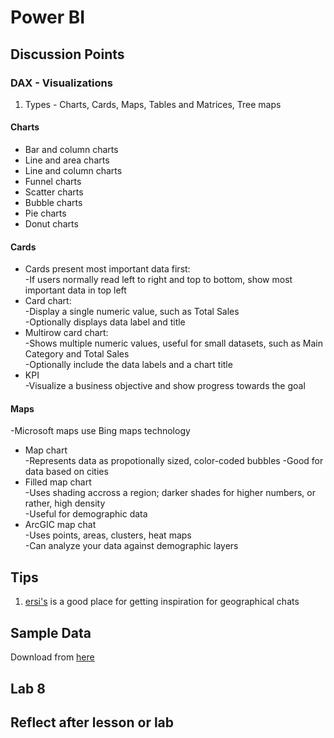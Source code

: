 # Power BI

## Discussion Points
### DAX - Visualizations
1. Types - Charts, Cards, Maps, Tables and Matrices, Tree maps    
#### Charts
- Bar and column charts  
- Line and area charts  
- Line and column charts  
- Funnel charts  
- Scatter charts
- Bubble charts
- Pie charts
- Donut charts
#### Cards
- Cards present most important data first:  
-If users normally read left to right and top to bottom, show most important data in top left  
- Card chart:  
-Display a single numeric value, such as Total Sales  
-Optionally displays data label and title  
- Multirow card chart:  
-Shows multiple numeric values, useful for small datasets, such as Main Category and Total Sales  
-Optionally include the data labels and a chart title  
- KPI  
-Visualize a business objective and show progress towards the goal  
#### Maps
-Microsoft maps use Bing maps technology  
- Map chart  
-Represents data as propotionally sized, color-coded bubbles -Good for data based on cities  
- Filled map chart  
-Uses shading accross a region; darker shades for higher numbers, or rather, high density  
-Useful for demographic data  
- ArcGIC map chat  
-Uses points, areas, clusters, heat maps  
-Can analyze your data against demographic layers  




## Tips  
1. [ersi's](https://www.esri.com) is a good place for getting inspiration for geographical chats

## Sample Data
Download from [here](https://docs.microsoft.com/en-us/power-bi/create-reports/sample-datasets)

## Lab 8


## Reflect after lesson or lab
